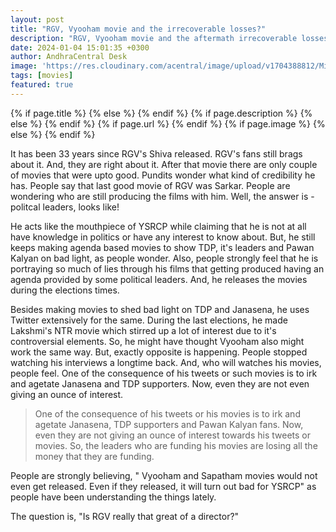 ```yaml
---
layout: post
title: "RGV, Vyooham movie and the irrecoverable losses?"
description: "RGV, Vyooham movie and the aftermath irrecoverable losses?"
date: 2024-01-04 15:01:35 +0300
author: AndhraCentral Desk
image: 'https://res.cloudinary.com/acentral/image/upload/v1704388812/Misc/ramgb.png'
tags: [movies]
featured: true
---
```


<meta content="{{ site.title }}" property="og:site_name">
{% if page.title %}
  <meta content="{{ page.title }}" property="og:title">
{% else %}
  <meta content="{{ site.title }}" property="og:title">
{% endif %}
{% if page.description %}
  <meta content="{{ page.description }}" property="og:description">
{% else %}
  <meta content="{{ site.description }}" property="og:description">
{% endif %}
{% if page.url %}
  <meta content="{{ site.url }}{{ page.url }}" property="og:url">
{% endif %}
{% if page.image %}
  <meta content="https://res.cloudinary.com/acentral/image/upload/v1704388812/Misc/ramgb.png" property="og:image">
{% else %}
  <meta content="{{ site.url }}/images/og.png" property="og:image">
{% endif %}

It has been 33 years since RGV's Shiva released. RGV's fans still brags about it. And, they are right about it. After that movie there are only couple of movies that were upto good. Pundits wonder what kind of credibility he has. People say that last good movie of RGV was Sarkar. People are wondering who are still producing the films with him. Well, the answer is - politcal leaders, looks like!

He acts like the mouthpiece of YSRCP while claiming that he is not at all have knowledge in politics or have any interest to know about. But, he still keeps making agenda based movies to show TDP, it's leaders and Pawan Kalyan on bad light, as people wonder. Also, people strongly feel that he is portraying so much of lies through his films that getting produced having an agenda provided by some political leaders. And, he releases the movies during the elections times.

Besides making movies to shed bad light on TDP and Janasena, he uses Twitter extensively for the same. During the last elections, he made Lakshmi's NTR movie which stirred up a lot of interest due to it's controversial elements. So, he might have thought Vyooham also might work the same way. But, exactly opposite is happening. People stopped watching his interviews a longtime back. And, who will watches his movies, people feel. One of the consequence of his tweets or such movies is to irk and agetate Janasena and TDP supporters. Now, even they are not even giving an ounce of interest.

> One of the consequence of his tweets or his movies is to irk and agetate Janasena, TDP supporters and Pawan Kalyan fans. Now, even they are not giving an ounce of interest towards his tweets or movies. So, the leaders who are funding his movies are losing all the money that they are funding.

People are strongly believing, " Vyooham and Sapatham movies would not even get released. Even if they released, it will turn out bad for YSRCP" as people have been understanding the things lately.

The question is, "Is RGV really that great of a director?"